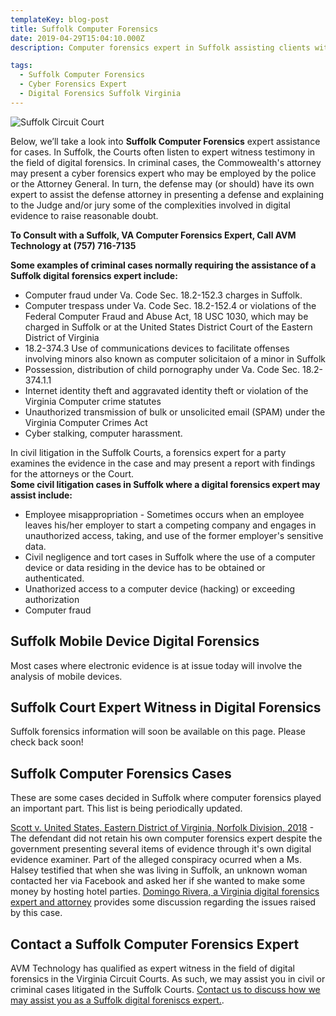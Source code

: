 ```yaml
---
templateKey: blog-post
title: Suffolk Computer Forensics
date: 2019-04-29T15:04:10.000Z
description: Computer forensics expert in Suffolk assisting clients with civil and criminal cases.  Digital forensics for attorneys handling civil and criminal cases.

tags:
  - Suffolk Computer Forensics
  - Cyber Forensics Expert
  - Digital Forensics Suffolk Virginia
---
```

![Suffolk Circuit Court](/img/suffolkcircuit.jpeg)

Below, we’ll take a look into **Suffolk Computer Forensics** expert assistance for cases.  In Suffolk, the Courts often listen to expert witness testimony in the field of digital forensics.  In criminal cases, the Commowealth's attorney may present a cyber forensics expert who may be employed by the police or the Attorney General.  In turn, the defense may (or should) have its own expert to assist the defense attorney in presenting a defense and explaining to the Judge and/or jury some of the complexities involved in digital evidence to raise reasonable doubt.

**To Consult with a Suffolk, VA Computer Forensics Expert, Call AVM Technology at (757) 716-7135**

**Some examples of criminal cases normally requiring the assistance of a Suffolk digital forensics expert include:**
* Computer fraud under Va. Code Sec. 18.2-152.3 charges in Suffolk.
* Computer trespass under Va. Code Sec. 18.2-152.4 or violations of the Federal Computer Fraud and Abuse Act, 18 USC 1030, which may be charged in Suffolk or at the United States District Court of the Eastern District of Virginia
* 18.2-374.3 Use of communications devices to facilitate offenses involving minors also known as computer solicitaion of a minor in Suffolk
* Possession, distribution of child pornography under Va. Code Sec. 18.2-374.1.1
* Internet identity theft and aggravated identity theft or violation of the Virginia Computer crime statutes 
* Unauthorized transmission of bulk or unsolicited email (SPAM) under the Virginia Computer Crimes Act 
* Cyber stalking, computer harassment.

In civil litigation in the Suffolk Courts, a forensics expert for a party examines the evidence in the case and may present a report with findings for the attorneys or the Court.  
**Some civil litigation cases in Suffolk where a digital forensics expert may assist include:** 
* Employee misappropriation - Sometimes occurs when an employee leaves his/her employer to start a competing company and engages in unauthorized access, taking, and use of the former employer's sensitive data.
* Civil negligence and tort cases in Suffolk where the use of a computer device or data residing in the device has to be obtained or authenticated.  
* Unathorized access to a computer device (hacking) or exceeding authorization
* Computer fraud

## Suffolk Mobile Device Digital Forensics
Most cases where electronic evidence is at issue today will involve the analysis of mobile devices.   

## Suffolk Court Expert Witness in Digital Forensics

Suffolk forensics information will soon be available on this page.  Please check back soon! 

## Suffolk Computer Forensics Cases

These are some cases decided in Suffolk where computer forensics played an important part. This list is being periodically updated.

[Scott v. United States, Eastern District of Virginia, Norfolk Division, 2018](https://www.cyberforensics.tech/android-device-forensics-to-identify-email-owner-in-virginia) - The defendant did not retain his own computer forensics expert despite the government presenting several items of evidence through it's own digital evidence examiner. Part of the alleged conspiracy ocurred when a Ms. Halsey testified that when she was living in Suffolk, an unknown woman contacted her via Facebook and asked her if she wanted to make some money by hosting hotel parties.  [Domingo Rivera, a Virginia digital forensics expert and attorney](https://www.forensicsvirginia.com/scott-v-united-states-forensics-to-identify-defendant.html) provides some discussion regarding the issues raised by this case.

## Contact a Suffolk Computer Forensics Expert

AVM Technology has qualified as expert witness in the field of digital forensics in the Virginia Circuit Courts.  As such, we may assist you in civil or criminal cases litigated in the Suffolk Courts.  [Contact us to discuss how we may assist you as a Suffolk digital foreniscs expert.](/contact-us).
